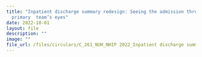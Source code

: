 ```yaml
---
title: "Inpatient discharge summary redesign: Seeing the admission through the
  primary  team’s eyes"
date: 2022-10-01
layout: file
description: ""
image: ""
file_url: /files/circulars/C_261_NUH_NHIP 2022_Inpatient discharge summary redesign.pdf
---
```

